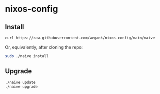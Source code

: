 # nixos-config

## Install

```bash
curl https://raw.githubusercontent.com/wegank/nixos-config/main/naive | sudo bash -s -- netinstall
```

Or, equivalently, after cloning the repo:

```bash
sudo ./naive install
```

## Upgrade

```bash
./naive update
./naive upgrade
```
